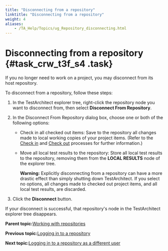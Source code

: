 ```yaml
--- 
title: "Disconnecting from a repository"
linktitle: "Disconnecting from a repository"
weight: 4
aliases: 
    - /TA_Help/Topics/ug_Repository_disconnecting.html
---
```

# Disconnecting from a repository {#task_crw_t3f_s4 .task}

If you no longer need to work on a project, you may disconnect from its host repository.

To disconnect from a repository, follow these steps:

1.  In the TestArchitect explorer tree, right-click the repository node you want to disconnect from, then select **Disconnect From Repository**.

2.  In the Disconnect From Repository dialog box, choose one or both of the following options:

    -   Check in all checked out items: Save to the repository all changes made to local working copies of your project items. \(Refer to the [Check in](Project_items_checkin.html) and [Check out](Project_items_checkout.html) processes for further information.\)
    -   Move all local test results to the repository: Store all local test results to the repository, removing them from the **LOCAL RESULTS** node of the explorer tree.

        **Warning:** Explicitly disconnecting from a repository can have a more drastic effect than simply shutting down TestArchitect. If you select no options, all changes made to checked out project items, and all local test results, are discarded.

3.  Click the **Disconnect** button.


If your disconnect is successful, that repository's node in the TestArchitect explorer tree disappears.

**Parent topic:**[Working with repositories](../../TA_Help/Topics/Getting_started_overview_working_with_repositories.html)

**Previous topic:**[Logging in to a repository](../../TA_Help/Topics/Getting_started_overview_working_with_TestArchitect_client_logging.html)

**Next topic:**[Logging in to a repository as a different user](../../TA_Help/Topics/ug_logging_as_different_user.html)

